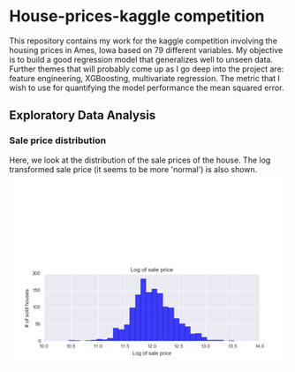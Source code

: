 House-prices-kaggle competition
===============================

This repository contains my work for the kaggle competition involving the housing prices in Ames, Iowa based on 79 different variables. My objective is to build a good regression model that generalizes well to unseen data. Further themes that will probably come up as I go deep into the project are: feature engineering, XGBoosting, multivariate regression. The metric that I wish to use for quantifying the model performance the mean squared error. 

Exploratory Data Analysis
-------------------------

### Sale price distribution
Here, we look at the distribution of the sale prices of the house. The log transformed sale price (it seems to be more 'normal') is also shown.  
![](https://github.com/FyzHsn/House-prices-kaggle/blob/master/Figs/PriceDistribution.png?raw=true)  
